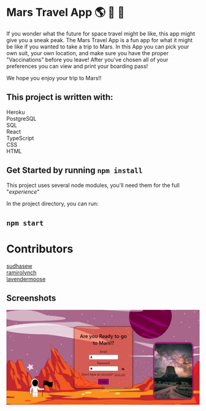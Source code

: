# Mars Travel App :earth_americas: :volcano: :rocket:

If you wonder what the future for space travel might be like, this app might give you a sneak peak. The Mars Travel App is a fun app for what it might be like if you wanted to take a trip to Mars. In this App you can pick your own suit, your own location, and make sure you have the proper "Vaccinations" before you leave! After you've chosen all of your preferences you can view and print your boarding pass!

We hope you enjoy your trip to Mars!!

## This project is written with:

Heroku\
PostgreSQL\
SQL\
React\
TypeScript\
CSS\
HTML

## Get Started by running `npm install`

This project uses several node modules, you'll need them for the full "_experience_"

In the project directory, you can run:

## `npm start`

# Contributors

[sudhasew](https://github.com/sudhasew)\
[ramirolynch](https://github.com/ramirolynch)\
[lavendermoose](https://github.com/lavendermoose)

## Screenshots

![LogIn](public/MarsLogInPage.PNG)
